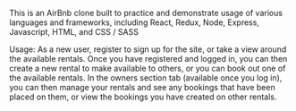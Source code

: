This is an AirBnb clone built to practice and demonstrate usage of various languages and frameworks, including React, Redux, Node, Express, Javascript, HTML, and CSS / SASS

Usage: As a new user, register to sign up for the site, or take a view around the available rentals. Once you have registered and logged in, you can then create a new rental to make available to others, or you can book out one of the available rentals. In the owners section tab (available once you log in), you can then manage your rentals and see any bookings that have been placed on them, or view the bookings you have created on other rentals. 


